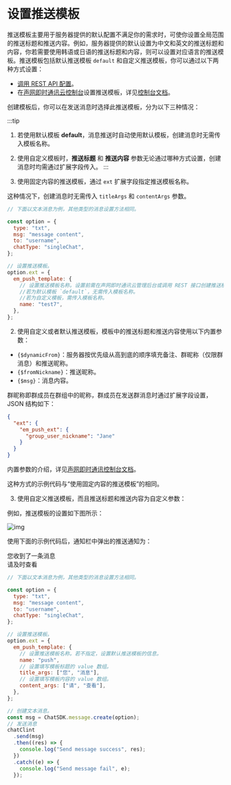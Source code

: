 # 设置推送模板

推送模板主要用于服务器提供的默认配置不满足你的需求时，可使你设置全局范围的推送标题和推送内容。例如，服务器提供的默认设置为中文和英文的推送标题和内容，你若需要使用韩语或日语的推送标题和内容，则可以设置对应语言的推送模板。推送模板包括默认推送模板 `default` 和自定义推送模板，你可以通过以下两种方式设置：

- [调用 REST API 配置](/docs/sdk/server-side/push.html#使用推送模板)。
- 在[声网即时通讯云控制台](https://console.easemob.com/user/login)设置推送模板，详见[控制台文档](/product/enable_and_configure_IM.html#配置推送模板)。

创建模板后，你可以在发送消息时选择此推送模板，分为以下三种情况：

:::tip

1. 若使用默认模板 **default**，消息推送时自动使用默认模板，创建消息时无需传入模板名称。
2. 使用自定义模板时，**推送标题** 和 **推送内容** 参数无论通过哪种方式设置，创建消息时均需通过扩展字段传入。
   :::

3. 使用固定内容的推送模板，通过 `ext` 扩展字段指定推送模板名称。

这种情况下，创建消息时无需传入 `titleArgs` 和 `contentArgs` 参数。

```javascript
// 下面以文本消息为例，其他类型的消息设置方法相同。

const option = {
  type: "txt",
  msg: "message content",
  to: "username",
  chatType: "singleChat",
};

// 设置推送模板。
option.ext = {
  em_push_template: {
    // 设置推送模板名称。设置前需在声网即时通讯云管理后台或调用 REST 接口创建推送模板。
    //若为默认模板 `default`，无需传入模板名称。
    //若为自定义模板，需传入模板名称。
    name: "test7",
  },
};
```

2. 使用自定义或者默认推送模板，模板中的推送标题和推送内容使用以下内置参数：

- `{$dynamicFrom}`：服务器按优先级从高到底的顺序填充备注、群昵称（仅限群消息）和推送昵称。
- `{$fromNickname}`：推送昵称。
- `{$msg}`：消息内容。

群昵称即群成员在群组中的昵称，群成员在发送群消息时通过扩展字段设置，JSON 结构如下：

```json
{
  "ext": {
    "em_push_ext": {
      "group_user_nickname": "Jane"
    }
  }
}
```

内置参数的介绍，详见[声网即时通讯控制台文档](/product/enable_and_configure_IM.html#使用默认推送模板)。

这种方式的示例代码与“使用固定内容的推送模板”的相同。

3. 使用自定义推送模板，而且推送标题和推送内容为自定义参数：

例如，推送模板的设置如下图所示：

![img](/images/android/push/push_template_custom.png)

使用下面的示例代码后，通知栏中弹出的推送通知为：

您收到了一条消息<br/>
请及时查看

```javascript
// 下面以文本消息为例，其他类型的消息设置方法相同。

const option = {
  type: "txt",
  msg: "message content",
  to: "username",
  chatType: "singleChat",
};

// 设置推送模板。
option.ext = {
  em_push_template: {
    // 设置推送模板名称。若不指定，设置默认推送模板的信息。
    name: "push",
    // 设置填写模板标题的 value 数组。
    title_args: ["您", "消息"],
    // 设置填写模板内容的 value 数组。
    content_args: ["请", "查看"],
  },
};

// 创建文本消息。
const msg = ChatSDK.message.create(option);
// 发送消息
chatClint
  .send(msg)
  .then((res) => {
    console.log("Send message success", res);
  })
  .catch((e) => {
    console.log("Send message fail", e);
  });
```
